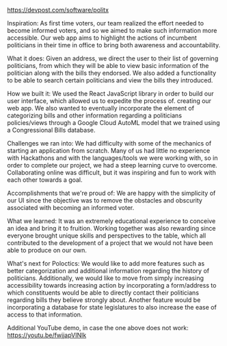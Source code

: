 https://devpost.com/software/politx

Inspiration: As first time voters, our team realized the effort needed to become informed voters, and so we aimed to make such information more accessible. Our web app aims to highlight the actions of incumbent politicians in their time in office to bring both awareness and accountability.

What it does: Given an address, we direct the user to their list of governing politicians, from which they will be able to view basic information of the politician along with the bills they endorsed. We also added a functionality to be able to search certain politicians and view the bills they introduced.

How we built it: We used the React JavaScript library in order to build our user interface, which allowed us to expedite the process of. creating our web app. We also wanted to eventually incorporate the element of categorizing bills and other information regarding a politicians policies/views through a Google Cloud AutoML model that we trained using a Congressional Bills database.

Challenges we ran into: We had difficulty with some of the mechanics of starting an application from scratch. Many of us had little no experience with Hackathons and with the languages/tools we were working with, so in order to complete our project, we had a steep learning curve to overcome. Collaborating online was difficult, but it was inspiring and fun to work with each other towards a goal.

Accomplishments that we're proud of: We are happy with the simplicity of our UI since the objective was to remove the obstacles and obscurity associated with becoming an informed voter.

What we learned: It was an extremely educational experience to conceive an idea and bring it to fruition. Working together was also rewarding since everyone brought unique skills and perspectives to the table, which all contributed to the development of a project that we would not have been able to produce on our own.

What's next for Poloctics: We would like to add more features such as better categorization and additional information regarding the history of politicians. Additionally, we would like to move from simply increasing accessibility towards increasing action by incorporating a form/address to which constituents would be able to directly contact their politicians regarding bills they believe strongly about. Another feature would be incorporating a database for state legislatures to also increase the ease of access to that information.

Additional YouTube demo, in case the one above does not work: https://youtu.be/fwjjapVINlk
